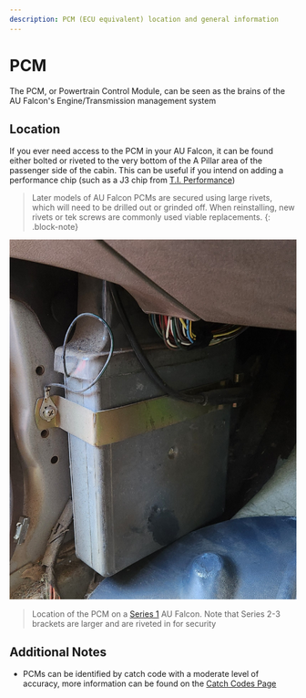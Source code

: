 ```yaml
---
description: PCM (ECU equivalent) location and general information
---
```


# PCM

The PCM, or Powertrain Control Module, can be seen as the brains of the AU Falcon's Engine/Transmission management system

## Location

If you ever need access to the PCM in your AU Falcon, it can be found either bolted or riveted to the very bottom of the A Pillar area of the passenger side of the cabin. This can be useful if you intend on adding a performance chip (such as a J3 chip from [T.I. Performance](../../Credits.md#sources))

> Later models of AU Falcon PCMs are secured using large rivets, which will need to be drilled out or grinded off. When reinstalling, new rivets or tek screws are commonly used viable replacements.
{: .block-note}

![PCM Location Series 1](./PCM-location.jpg)
> Location of the PCM on a [Series 1](../../Miscellaneous/SeriesInformation/SeriesInformation.md#series-1) AU Falcon. Note that Series 2-3 brackets are larger and are riveted in for security

## Additional Notes

- PCMs can be identified by catch code with a moderate level of accuracy, more information can be found on the [Catch Codes Page](./CatchCodes/CatchCodes.md)